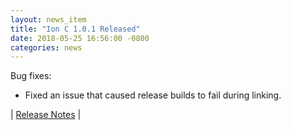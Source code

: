 ```yaml
---
layout: news_item
title: "Ion C 1.0.1 Released"
date: 2018-05-25 16:56:00 -0800
categories: news
---
```

Bug fixes:

* Fixed an issue that caused release builds to fail during linking.

| [Release Notes](https://github.com/amazon-ion/ion-c/releases/tag/v1.0.1) |